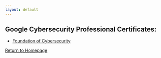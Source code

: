 ```yaml
---
layout: default
---
```


## Google Cybersecurity Professional Certificates:

* [Foundation of Cybersecurity](https://www.coursera.org/account/accomplishments/verify/3MNB94NDOX44)

[Return to Homepage](./)

